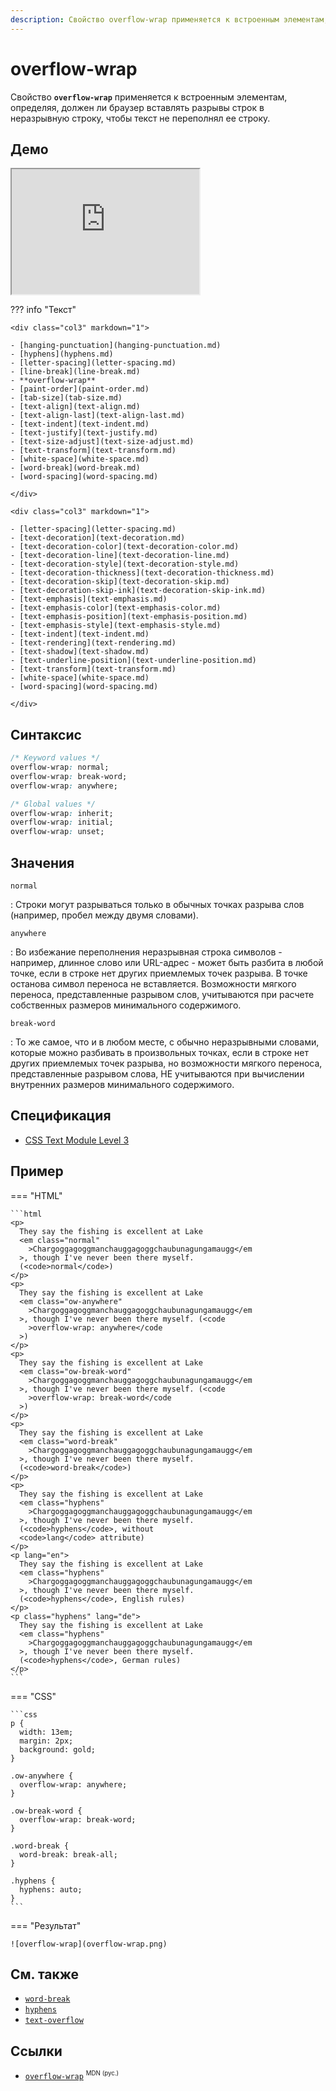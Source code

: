 ```yaml
---
description: Свойство overflow-wrap применяется к встроенным элементам, определяя, должен ли браузер вставлять разрывы строк в неразрывную строку, чтобы текст не переполнял ее строку
---
```


# overflow-wrap

Свойство **`overflow-wrap`** применяется к встроенным элементам, определяя, должен ли браузер вставлять разрывы строк в неразрывную строку, чтобы текст не переполнял ее строку.

## Демо

<iframe class="interactive is-default-height" height="200" src="https://interactive-examples.mdn.mozilla.net/pages/css/overflow-wrap.html" title="MDN Web Docs Interactive Example" loading="lazy" data-readystate="complete"></iframe>

??? info "Текст"

    <div class="col3" markdown="1">

    - [hanging-punctuation](hanging-punctuation.md)
    - [hyphens](hyphens.md)
    - [letter-spacing](letter-spacing.md)
    - [line-break](line-break.md)
    - **overflow-wrap**
    - [paint-order](paint-order.md)
    - [tab-size](tab-size.md)
    - [text-align](text-align.md)
    - [text-align-last](text-align-last.md)
    - [text-indent](text-indent.md)
    - [text-justify](text-justify.md)
    - [text-size-adjust](text-size-adjust.md)
    - [text-transform](text-transform.md)
    - [white-space](white-space.md)
    - [word-break](word-break.md)
    - [word-spacing](word-spacing.md)

    </div>

    <div class="col3" markdown="1">

    - [letter-spacing](letter-spacing.md)
    - [text-decoration](text-decoration.md)
    - [text-decoration-color](text-decoration-color.md)
    - [text-decoration-line](text-decoration-line.md)
    - [text-decoration-style](text-decoration-style.md)
    - [text-decoration-thickness](text-decoration-thickness.md)
    - [text-decoration-skip](text-decoration-skip.md)
    - [text-decoration-skip-ink](text-decoration-skip-ink.md)
    - [text-emphasis](text-emphasis.md)
    - [text-emphasis-color](text-emphasis-color.md)
    - [text-emphasis-position](text-emphasis-position.md)
    - [text-emphasis-style](text-emphasis-style.md)
    - [text-indent](text-indent.md)
    - [text-rendering](text-rendering.md)
    - [text-shadow](text-shadow.md)
    - [text-underline-position](text-underline-position.md)
    - [text-transform](text-transform.md)
    - [white-space](white-space.md)
    - [word-spacing](word-spacing.md)

    </div>

## Синтаксис

```css
/* Keyword values */
overflow-wrap: normal;
overflow-wrap: break-word;
overflow-wrap: anywhere;

/* Global values */
overflow-wrap: inherit;
overflow-wrap: initial;
overflow-wrap: unset;
```

## Значения

`normal`

: Строки могут разрываться только в обычных точках разрыва слов (например, пробел между двумя словами).

`anywhere`

: Во избежание переполнения неразрывная строка символов - например, длинное слово или URL-адрес - может быть разбита в любой точке, если в строке нет других приемлемых точек разрыва. В точке останова символ переноса не вставляется. Возможности мягкого переноса, представленные разрывом слов, учитываются при расчете собственных размеров минимального содержимого.

`break-word`

: То же самое, что и в любом месте, с обычно неразрывными словами, которые можно разбивать в произвольных точках, если в строке нет других приемлемых точек разрыва, но возможности мягкого переноса, представленные разрывом слова, НЕ учитываются при вычислении внутренних размеров минимального содержимого.

## Спецификация

-   [CSS Text Module Level 3](https://drafts.csswg.org/css-text-3/#propdef-overflow-wrap)

## Пример

=== "HTML"

    ```html
    <p>
      They say the fishing is excellent at Lake
      <em class="normal"
        >Chargoggagoggmanchauggagoggchaubunagungamaugg</em
      >, though I've never been there myself.
      (<code>normal</code>)
    </p>
    <p>
      They say the fishing is excellent at Lake
      <em class="ow-anywhere"
        >Chargoggagoggmanchauggagoggchaubunagungamaugg</em
      >, though I've never been there myself. (<code
        >overflow-wrap: anywhere</code
      >)
    </p>
    <p>
      They say the fishing is excellent at Lake
      <em class="ow-break-word"
        >Chargoggagoggmanchauggagoggchaubunagungamaugg</em
      >, though I've never been there myself. (<code
        >overflow-wrap: break-word</code
      >)
    </p>
    <p>
      They say the fishing is excellent at Lake
      <em class="word-break"
        >Chargoggagoggmanchauggagoggchaubunagungamaugg</em
      >, though I've never been there myself.
      (<code>word-break</code>)
    </p>
    <p>
      They say the fishing is excellent at Lake
      <em class="hyphens"
        >Chargoggagoggmanchauggagoggchaubunagungamaugg</em
      >, though I've never been there myself.
      (<code>hyphens</code>, without
      <code>lang</code> attribute)
    </p>
    <p lang="en">
      They say the fishing is excellent at Lake
      <em class="hyphens"
        >Chargoggagoggmanchauggagoggchaubunagungamaugg</em
      >, though I've never been there myself.
      (<code>hyphens</code>, English rules)
    </p>
    <p class="hyphens" lang="de">
      They say the fishing is excellent at Lake
      <em class="hyphens"
        >Chargoggagoggmanchauggagoggchaubunagungamaugg</em
      >, though I've never been there myself.
      (<code>hyphens</code>, German rules)
    </p>
    ```

=== "CSS"

    ```css
    p {
      width: 13em;
      margin: 2px;
      background: gold;
    }

    .ow-anywhere {
      overflow-wrap: anywhere;
    }

    .ow-break-word {
      overflow-wrap: break-word;
    }

    .word-break {
      word-break: break-all;
    }

    .hyphens {
      hyphens: auto;
    }
    ```

=== "Результат"

    ![overflow-wrap](overflow-wrap.png)

## См. также

-   [`word-break`](word-break.md)
-   [`hyphens`](hyphens.md)
-   [`text-overflow`](text-overflow.md)

## Ссылки

-   [`overflow-wrap`](https://developer.mozilla.org/en-US/docs/Web/CSS/overflow-wrap) <sup><small>MDN (рус.)</small></sup>
